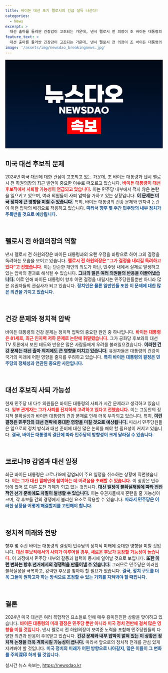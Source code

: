 ```yaml
---
title: 바이든 대선 포기 펠로시의 긴급 설득 나선다!
categories:
  - News
excerpt: >
  대선 출마를 둘러싼 긴장감이 고조되는 가운데, 낸시 펠로시 전 의장이 조 바이든 대통령의 사퇴를 설득할 가능성을 시사하고 있습니다. 민주당 내우려를 불러일으키는 이 소식, 과연 바이든 대통령은 어떤 결정을 내릴까요?
feature_text: >
  대선 출마를 둘러싼 긴장감이 고조되는 가운데, 낸시 펠로시 전 의장이 조 바이든 대통령의 사퇴를 설득할 가능성을 시사하고 있습니다. 민주당 내우려를 불러일으키는 이 소식, 과연 바이든 대통령은 어떤 결정을 내릴까요?
image: '/assets/img/newsdao_breakingnews.jpg'
---
```


<p><img src="/assets/img/newsdao_breakingnews.jpg" alt="ranknews 속보" /></p>

<h2 data-ke-size="size26">미국 대선 후보직 문제</h2>

<p data-ke-size="size16">2024년 미국 대선에 대한 관심이 고조되고 있는 가운데, 조 바이든 대통령과 낸시 펠로시 전 하원의장의 최근 발언이 중요한 이슈로 떠오르고 있습니다. <b><span style="color: #ee2323;">바이든 대통령이 대선 후보직에서 사퇴할 가능성이 언급되고 있습니다.</span></b> 이는 민주당 내부에서 적지 않은 논란을 일으키고 있으며, 여러 의원들이 사퇴 압박을 가하고 있는 상황입니다. <b><span style="background-color: #21538527;">이 문제는 미국 정치에 큰 영향을 미칠 수 있습니다.</span></b> 특히, 바이든 대통령의 건강 문제와 인지력 논란이 이런 압박의 배경으로 작용하고 있습니다. <b><span style="color: #1a5490;">따라서 향후 몇 주간 민주당의 내부 정치가 주목받을 것으로 예상됩니다.</span></b></p>

<p data-ke-size="size16">&nbsp;</p>

<h2 data-ke-size="size26">펠로시 전 하원의장의 역할</h2>

<p data-ke-size="size16">낸시 펠로시 전 하원의장은 바이든 대통령과의 오랜 우정을 바탕으로 하여 그의 결정을 독려하는 모습을 보이고 있습니다. <b><span style="color: #ee2323;">펠로시 전 하원의장은 "그가 결정을 내리길 독려하고 있다"고 전했습니다.</span></b> 이는 단순한 개인의 의도가 아닌, 민주당 내에서 실제로 발생하고 있는 압박의 결과로 해석될 수 있습니다. <b><span style="background-color: #21538527;">그녀의 말은 여러 의원들의 반응을 이끌어냈습니다.</span></b> 이로 인해 바이든 대통령이 향후 어떤 결정을 내릴지는 민주당원들뿐만 아니라 많은 유권자들의 관심사가 되고 있습니다. <b><span style="color: #1a5490;">정치인은 물론 일반인들 또한 이 문제에 대한 많은 의견을 가지고 있습니다.</span></b></p>

<p data-ke-size="size16">&nbsp;</p>

<h2 data-ke-size="size26">건강 문제와 정치적 압박</h2>

<p data-ke-size="size16">바이든 대통령의 건강 문제는 정치적 압박의 중요한 원인 중 하나입니다. <b><span style="color: #ee2323;">바이든 대통령은 81세로, 최근 인지력 저하 문제로 논란에 휘말렸습니다.</span></b> 그가 공화당 후보와의 대선 TV 토론에서 보인 태도와 반응은 많은 사람들에게 우려를 불러일으켰습니다. <b><span style="background-color: #21538527;">이러한 건강 문제는 대선 출마 의지에도 큰 영향을 미치고 있습니다.</span></b> 유권자들은 대통령의 건강이 국가의 미래에 어떤 영향을 줄지를 우려하고 있습니다. <b><span style="color: #1a5490;">특히 바이든 대통령의 결정은 민주당의 정체성과 연관된 중요한 사안입니다.</span></b></p>

<p data-ke-size="size16">&nbsp;</p>

<h2 data-ke-size="size26">대선 후보직 사퇴 가능성</h2>

<p data-ke-size="size16">현재 민주당 내 다수 의원들은 바이든 대통령의 사퇴가 시간 문제라고 생각하고 있습니다. <b><span style="color: #ee2323;">일부 관계자는 그가 사퇴를 진지하게 고려하고 있다고 전했습니다.</span></b> 이는 그동안의 정치적 불확실성과 바이든 대통령의 건강 문제로 인해 더욱 부각되고 있습니다. 특히, <b><span style="background-color: #21538527;">이런 결정은 민주당의 대선 전략에 중대한 영향을 미칠 것으로 예상됩니다.</span></b> 따라서 민주당원들은 앞으로의 정치 방식과 대선 준비에 대한 많은 논의를 해야 할 필요성이 커지고 있습니다. <b><span style="color: #1a5490;">결국, 바이든 대통령의 결단에 따라 민주당의 방향성이 크게 달라질 수 있습니다.</span></b></p>

<p data-ke-size="size16">&nbsp;</p>

<h2 data-ke-size="size26">코로나19 감염과 대선 일정</h2>

<p data-ke-size="size16">최근 바이든 대통령은 코로나19에 감염되어 주요 일정을 취소하는 상황에 직면했습니다. <b><span style="color: #ee2323;">이는 그가 대선 캠페인에 참여하는 데 어려움을 초래할 수 있습니다.</span></b> 이 상황은 민주당에 있어 또 다른 도전 과제가 되고 있는 것입니다. <b><span style="background-color: #21538527;">대선 일정이 불확실해짐에 따라 전반적인 선거 준비에도 차질이 발생할 수 있습니다.</span></b> 이는 유권자들에게 혼란을 줄 가능성이 크며, 각 후보들 간의 경쟁에서 불리한 요소로 작용할 수 있습니다. <b><span style="color: #1a5490;">따라서 민주당은 이러한 상황을 어떻게 해결할지를 고민해야 합니다.</span></b></p>

<p data-ke-size="size16">&nbsp;</p>

<h2 data-ke-size="size26">정치적 미래와 전망</h2>

<p data-ke-size="size16">향후 몇 주간 바이든 대통령의 결정이 민주당의 정치적 미래에 중대한 영향을 미칠 것입니다. <b><span style="color: #ee2323;">대선 후보직에서의 사퇴가 이루어질 경우, 새로운 후보가 등장할 가능성이 높습니다.</span></b> 이 과정에서 민주당 내부의 갈등과 협력이 동시에 일어날 것으로 보입니다. <b><span style="background-color: #21538527;">또한 이런 변화는 향후 선거에서의 경쟁력을 만들어낼 수 있습니다.</span></b> 그러므로 민주당은 이러한 불확실성을 극복하고, 강력한 후보를 찾아야 할 필요가 있습니다. <b><span style="color: #1a5490;">결국, 정치 구도를 더욱 그들이 원하고자 하는 방식으로 조정할 수 있는 기회를 지켜봐야 할 때입니다.</span></b></p>

<p data-ke-size="size16">&nbsp;</p>

<h2 data-ke-size="size26">결론</h2>

<p data-ke-size="size16">2024년 미국 대선은 여러 복합적인 요소들로 인해 매우 흥미진진한 상황을 맞이하고 있습니다. <b><span style="color: #ee2323;">바이든 대통령의 미래 결정은 민주당 뿐만 아니라 미국 정치 전반에 걸쳐 많은 영향을 미칠 것입니다.</span></b> 낸시 펠로시 전 하원의장이 보여준 노력을 포함해 민주당원들의 다양한 의견과 반응이 주목받고 있습니다. <b><span style="background-color: #21538527;">건강 문제와 내부 압박이 얽혀 있는 이 상황은 정치적 논쟁을 더욱 격화시킬 가능성이 큽니다.</span></b> 따라서 앞으로의 정치적 전개를 관심 있게 지켜봐야 할 것입니다. <b><span style="color: #1a5490;">미국 정치의 미래가 어떤 방향으로 나아갈지, 많은 이들이 그 변화를 주의深印 하게 될 것입니다.</span></b></p>
실시간 뉴스 속보는, <a href="https://newsdao.kr" rel="dofollow">https://newsdao.kr</a>


